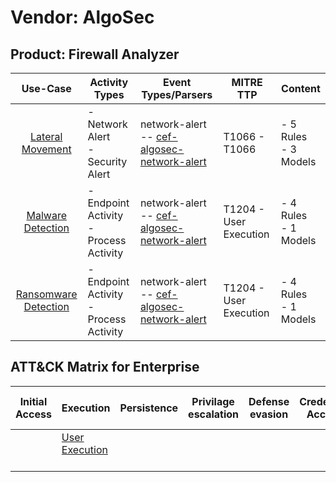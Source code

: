 Vendor: AlgoSec
===============
Product: Firewall Analyzer
--------------------------
|                              Use-Case                               | Activity Types                            | Event Types/Parsers                                                                                          | MITRE TTP                  | Content                   |
|:-------------------------------------------------------------------:| ----------------------------------------- | ------------------------------------------------------------------------------------------------------------ | -------------------------- | ------------------------- |
|     [Lateral Movement](../UseCases/usecase_lateral_movement.md)     | - Network Alert<br>- Security Alert       |  network-alert<br> -- [cef-algosec-network-alert](../Parsers/parserContent_cef-algosec-network-alert.md)<br> | T1066 - T1066<br>          |  - 5 Rules<br> - 3 Models |
|    [Malware Detection](../UseCases/usecase_malware_detection.md)    | - Endpoint Activity<br>- Process Activity |  network-alert<br> -- [cef-algosec-network-alert](../Parsers/parserContent_cef-algosec-network-alert.md)<br> | T1204 - User Execution<br> |  - 4 Rules<br> - 1 Models |
| [Ransomware Detection](../UseCases/usecase_ransomware_detection.md) | - Endpoint Activity<br>- Process Activity |  network-alert<br> -- [cef-algosec-network-alert](../Parsers/parserContent_cef-algosec-network-alert.md)<br> | T1204 - User Execution<br> |  - 4 Rules<br> - 1 Models |

ATT&CK Matrix for Enterprise
----------------------------
| Initial Access | Execution                                                           | Persistence | Privilage escalation | Defense evasion | Credential Access | Discovery | Lateral Movement | Collection | Command and Control | Exfiltration | Impact |
| -------------- | ------------------------------------------------------------------- | ----------- | -------------------- | --------------- | ----------------- | --------- | ---------------- | ---------- | ------------------- | ------------ | ------ |
|                | [User Execution](https://attack.mitre.org/techniques/T1204)<br><br> |             |                      |                 |                   |           |                  |            |                     |              |        |
